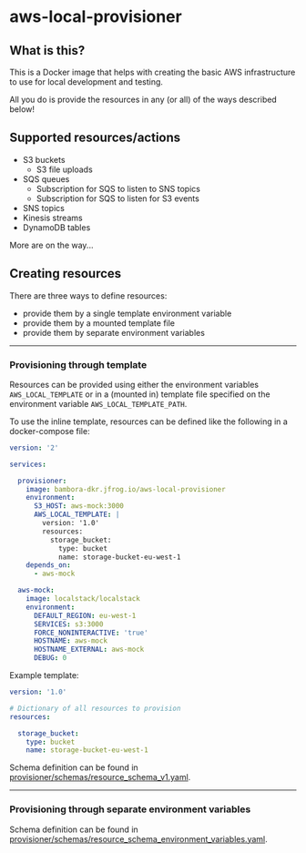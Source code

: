 # aws-local-provisioner

## What is this?

This is a Docker image that helps with creating the basic AWS infrastructure
to use for local development and testing.

All you do is provide the resources in any (or all) of the ways described below!

## Supported resources/actions

- S3 buckets
  - S3 file uploads
- SQS queues
  - Subscription for SQS to listen to SNS topics
  - Subscription for SQS to listen for S3 events
- SNS topics
- Kinesis streams
- DynamoDB tables

More are on the way...

## Creating resources

There are three ways to define resources:

  - provide them by a single template environment variable
  - provide them by a mounted template file
  - provide them by separate environment variables

---

### Provisioning through template

Resources can be provided using either the environment variables `AWS_LOCAL_TEMPLATE` or in a (mounted in) template file specified on the environment variable `AWS_LOCAL_TEMPLATE_PATH`.

To use the inline template, resources can be defined like the following in a docker-compose file:

```yaml
version: '2'

services:

  provisioner:
    image: bambora-dkr.jfrog.io/aws-local-provisioner
    environment:
      S3_HOST: aws-mock:3000
      AWS_LOCAL_TEMPLATE: |
        version: '1.0'
        resources:
          storage_bucket:
            type: bucket
            name: storage-bucket-eu-west-1
    depends_on:
      - aws-mock

  aws-mock:
    image: localstack/localstack
    environment:
      DEFAULT_REGION: eu-west-1
      SERVICES: s3:3000
      FORCE_NONINTERACTIVE: 'true'
      HOSTNAME: aws-mock
      HOSTNAME_EXTERNAL: aws-mock
      DEBUG: 0
```

Example template:

```yaml
version: '1.0'

# Dictionary of all resources to provision
resources:

  storage_bucket:
    type: bucket
    name: storage-bucket-eu-west-1
```

Schema definition can be found in [provisioner/schemas/resource_schema_v1.yaml](provisioner/schemas/resource_schema_v1.yaml).

---

### Provisioning through separate environment variables

Schema definition can be found in [provisioner/schemas/resource_schema_environment_variables.yaml](provisioner/schemas/resource_schema_environment_variables.yaml).
